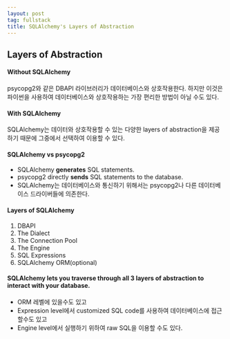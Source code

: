 ```yaml
---
layout: post
tag: fullstack
title: SQLAlchemy's Layers of Abstraction
---
```


## Layers of Abstraction

#### Without SQLAlchemy
psycopg2와 같은 DBAPI 라이브러리가 데이터베이스와 상호작용한다.
하지만 이것은 파이썬을 사용하여 데이터베이스와 상호작용하는 가장 편리한 방법이 아닐 수도 있다.

#### With SQLAlchemy
SQLAlchemy는 데이터와 상호작용할 수 있는 다양한 layers of abstraction을 제공하기 때문에 그중에서 선택하여 이용할 수 있다.

#### SQLAlchemy vs psycopg2
- SQLAlchemy **generates** SQL statements.
- psycopg2 directly **sends** SQL statements to the database.
- SQLAlchemy는 데이터베이스와 통신하기 위해서는 psycopg2나 다른 데이터베이스 드라이버들에 의존한다.

#### Layers of SQLAlchemy
1. DBAPI
2. The Dialect
3. The Connection Pool
4. The Engine
5. SQL Expressions
6. SQLAlchemy ORM(optional)

#### SQLAlchemy lets you traverse through all 3 layers of abstraction to interact with your database.
- ORM 레벨에 있을수도 있고
- Expression level에서 customized SQL code를 사용하여 데이터베이스에 접근할수도 있고
- Engine level에서 실행하기 위하여 raw SQL을 이용할 수도 있다.
